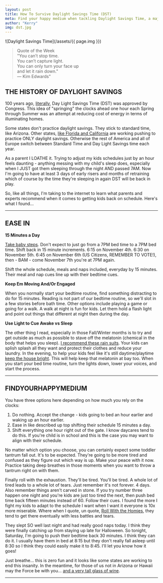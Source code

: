 ```yaml
---
layout: post
title: How To Survive Daylight Savings Time (DST)
meta: Find your happy medium when tackling Daylight Savings Time, a major shift if your child's schedule.
author: "Kerry"
img: dst.jpg
---
```


![Daylight Savings Time](/assets/{{ page.img }})

> Quote of the Week <br> "You can’t stop time.<br>You can’t capture light.<br>You can only turn your face up<br>and let it rain down." <br> — Kim Edwards"

## THE HISTORY OF DAYLIGHT SAVINGS

100 years ago, [literally](https://www.smithsonianmag.com/history/100-years-later-madness-daylight-saving-time-endures-180968435/), Day Light Savings Time (DST) was approved by Congress. This idea of "springing" the clocks ahead one hour each Spring through Summer was an attempt at reducing cost of energy in terms of illuminating homes.

Some states don't practice daylight savings. They stick to standard time, like Arizona. Other states, [like Florida and California](https://www.smithsonianmag.com/history/100-years-later-madness-daylight-saving-time-endures-180968435/) are working pushing to practice ONLY daylight savings. Otherwise the rest of America and all of Europe switch between Standard Time and Day Light Savings time each year.

As a parent I LOATHE it. Trying to adjust my kids schedules just by an hour feels daunting - anything messing with my child's sleep does, especially when I JUST got them sleeping through the night AND passed 7AM. Now I'm going to have at least 3 days of early risers and months of retraining which of course by the time they're sleeping in again DST will be back in play.

So, like all things, I'm taking to the internet to learn what parents and experts recommend when it comes to getting kids back on schedule. Here's what I found...

---

## EASE IN

**15 Minutes a Day**

[Take baby steps](https://www.parents.com/kids/sleep/tips/daylight-saving-time/). Don't expect to just go from a 7PM bed time to a 7PM bed time. Shift back in 15 minute increments. 6:15 on November 4th. 6:30 on November 5th. 6:45 on November 6th (US Citizens, REMEMBER TO VOTE!), then - BAM - come November 7th you're at 7PM again.

Shift the whole schedule, meals and naps included, everyday by 15 minutes. Their meal and nap cues line up with their bedtime cues.

**Keep Em Moving And/Or Engaged**

When you normally start your bedtime routine, find something distracting to do for 15 minutes. Reading is not part of our bedtime routine, so we'll  slot in a few stories before bath time. Other options include playing a game or going for a walk. A walk at night is fun for kids. Let them hold a flash light and point out things that different at night then during the day.

**Use Light to Cue Awake vs Sleep**

The other thing I read, especially in those Fall/Winter months is to try and get outside as much as possible to stave off the melatonin (chemical in the body that helps you sleep). [I recommend these rain suits](https://www.amazon.com/gp/product/B001AHXAUY/ref=as_li_tl?ie=UTF8&camp=1789&creative=9325&creativeASIN=B001AHXAUY&linkCode=as2&tag=mommafinds06-20&linkId=3598ce535ea6687a236d69334dcae667). Your kids can splish splash all they want and protect their clothes and reduce your laundry. In the evening, to help your kids feel like it's still daytime/playtime [keep the house bright](https://www.parents.com/kids/sleep/tips/daylight-saving-time/). This will help keep that melatonin at bay too. When you start your bed time routine, turn the lights down, lower your voices, and start the process.

---

## FINDYOURHAPPYMEDIUM

You have three options here depending on how much you rely on the clocks:
1. Do nothing. Accept the change - kids going to bed an hour earlier and waking up an hour earlier.
2. Ease in like described up top shifting their schedule 15 minutes a day.
3. Shift everything one hour right out of the gate. I know daycares tend to do this. If you're child is in school and this is the case you may want to align with their schedule.

No matter which option you choose, you can certainly expect some toddler tantrum fall out. It's to be expected. They're going to be more tired and confused as they figure out which way is up. Make your peace with it now. Practice taking deep breathes in those moments when you want to throw a tantrum right on with them.

Finally roll with the exhaustion. They'll be tired. You'll be tired. A whole lot of tired leads to a whole lot of tears. Just remember it's not forever. 4 days. Also remember things aren't carved in stone. If you try number three happen one night and you're kids are just too tired the next, then push bed time back fifteen minutes instead of 60. Follow their cues. I found the more I fight my kids to adapt to the schedule I want when I want it everyone is 10x more miserable. Where when I quote, un quote, [Roll With the Homies](https://giphy.com/gifs/filmeditor-clueless-movie-xUySTWzk0ndtHXwxuE), they tend to get there eventually with less battles and tears.

They slept SO well last night and had really good naps today. I think they were finally catching up from staying up late for Halloween. So tonight, Saturday, I'm going to push their bedtime back 30 minutes. I think they can do it. I usually have them in bed at 8:15 but they don't really fall asleep until 8:30 so I think they could easily make it to 8:45. I'll let you know how it goes!

Just breathe... this is zero fun and it looks like some states are working to end this insanity. In the meantime, for those of us not in Arizona or Hawaii may the Force be with you... [and a very tall glass of wine](https://www.amazon.com/gp/product/B076BBTLC9/ref=as_li_tl?ie=UTF8&camp=1789&creative=9325&creativeASIN=B076BBTLC9&linkCode=as2&tag=mommafinds06-20&linkId=66bfa66d54339dc508430bcb3e5bf3b6).

---
